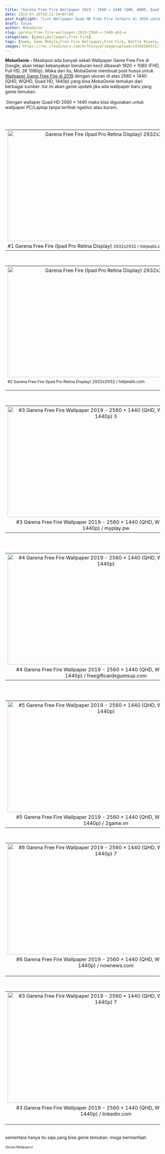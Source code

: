 ```yaml
---
title: "Garena Free Fire Wallpaper 2019 - 2560 × 1440 (QHD, WQHD, Quad HD, 1440p)"
date: 2019-07-28T10:21:54+07:00
post_highlight: "List Wallpaper Quad HD Free Fire terbaru di 2019 untuk wallpaper PC/Laptop."
draft: false
author: MobaGenie
slug: garena-free-fire-wallpaper-2019-2560-×-1440-qhd-w
categories: [games,Wallpaper,Free Fire]
tags: [Game, Game Mobile,Free Fire Wallpaper,Free Fire, Battle Royale, Battelgrounds]
images: https://res.cloudinary.com/drlhixyyd/image/upload/v1564284311/img/mobagenie/garena-free-fire-wallpaper-2019-1-2019-ys-2932x2932.jpg
---
```


<b>MobaGenie - </b>Meskipun ada banyak sekali Wallpaper Game Free Fire di Google, akan tetapi kebanyakan berukuran kecil dibawah 1920 × 1080 (FHD, Full HD, 2K 1080p). Maka dari itu, MobaGenie membuat post husus untuk <a href="/garena-free-fire-wallpaper-2019-2560-1440-qhd-w/">Wallpaper Game Free Fire di 2019</a> dengan ukuran di atas 2560 × 1440 (QHD, WQHD, Quad HD, 1440p) yang bisa MobaGenie temukan dari berbagai sumber. list ini akan genie update jika ada wallpaper baru yang genie temukan.<br />
<br />
&nbsp;Dengan wallaper Quad HD 2560 × 1440 maka bisa digunakan untuk wallpaper PC/Laptop tanpa terlihat ngeblur atau buram. 

<br />
<div text-align: center;">
<br /></div>
<table align="center" cellpadding="0" cellspacing="0" class="tr-caption-container" style="margin-left: auto; margin-right: auto; text-align: center;"><tbody>
<tr><td style="text-align: center;"><a href="https://res.cloudinary.com/drlhixyyd/image/upload/v1564284311/img/mobagenie/garena-free-fire-wallpaper-2019-1-2019-ys-2932x2932.jpg"   style="margin-left: auto; margin-right: auto;"><img alt="Garena Free Fire (Ipad Pro Retina Display) 2932x2932"    height="360" src="https://res.cloudinary.com/drlhixyyd/image/upload/v1564284311/img/mobagenie/garena-free-fire-wallpaper-2019-1-2019-ys-2932x2932.jpg" title="Garena Free Fire (Ipad Pro Retina Display) 2932x2932" width="640" /></a></td></tr>
<tr><td class="tr-caption" style="text-align: start;">#1 Garena Free Fire (Ipad Pro Retina Display)&nbsp;<span style="font-size: small; text-align: start;">2932x2932 /&nbsp;</span><span style="font-size: small;">hdqwalls.com</span></td></tr>
</tbody></table>
<br />
<table align="center" cellpadding="0" cellspacing="0" class="tr-caption-container" style="margin-left: auto; margin-right: auto; text-align: center;"><tbody>
<tr><td style="text-align: center;"><a href="https://res.cloudinary.com/drlhixyyd/image/upload/v1564284320/img/mobagenie/garena-free-fire-wallpaper-2019-2-2019-ys-2932x2932.jpg"   style="margin-left: auto; margin-right: auto;"><img alt="Garena Free Fire (Ipad Pro Retina Display) 2932x2932"    height="360" src="https://res.cloudinary.com/drlhixyyd/image/upload/v1564284320/img/mobagenie/garena-free-fire-wallpaper-2019-2-2019-ys-2932x2932.jpg" title="Garena Free Fire (Ipad Pro Retina Display) 2932x2932" width="640" /></a></td></tr>
<tr><td class="tr-caption" style="text-align: center;"><div style="text-align: start;">
<span style="font-size: 12.8px;">#2 Garena Free Fire (Ipad Pro Retina Display)&nbsp;</span><span style="font-size: small; text-align: start;">2932x2932 / </span><span style="text-align: start;"><span style="font-size: small;">hdqwalls.com</span></span></div>
<span style="font-size: small; text-align: start;"><br /></span></td></tr>
</tbody></table>
<br />
<div text-align: center;">
</div>
<table align="center" cellpadding="0" cellspacing="0" class="tr-caption-container" style="margin-left: auto; margin-right: auto; text-align: center;"><tbody>
<tr><td style="text-align: center;"><a href="https://res.cloudinary.com/drlhixyyd/image/upload/v1564286387/img/mobagenie/garena-free-fire-wallpaper-2019-3-2019-ys-3840x2160-myplay.pw.jpg"   style="margin-left: auto; margin-right: auto;"><img alt=" #3 Garena Free Fire Wallpaper 2019 - 2560 × 1440 (QHD, WQHD, Quad HD, 1440p) 3"    height="360" src="https://res.cloudinary.com/drlhixyyd/image/upload/v1564286387/img/mobagenie/garena-free-fire-wallpaper-2019-3-2019-ys-3840x2160-myplay.pw.jpg" title=" #3 Garena Free Fire Wallpaper 2019 - 2560 × 1440 (QHD, WQHD, Quad HD, 1440p) 3" width="640" /></a></td></tr>
<tr><td class="tr-caption" style="text-align: center;">#3 Garena Free Fire Wallpaper 2019 - 2560 × 1440 (QHD, WQHD, Quad HD, 1440p) / myplay.pw</td></tr>
</tbody></table>
<br />
<br />
<div text-align: center;">
</div>
<table align="center" cellpadding="0" cellspacing="0" class="tr-caption-container" style="margin-left: auto; margin-right: auto; text-align: center;"><tbody>
<tr><td style="text-align: center;"><a href="https://res.cloudinary.com/drlhixyyd/image/upload/v1564286374/img/mobagenie/garena-free-fire-wallpaper-2019-4-2019-ys-3840_2160-freegiftcardsgumsup.com.jpg"   style="margin-left: auto; margin-right: auto;"><img alt=" #4 Garena Free Fire Wallpaper 2019 - 2560 × 1440 (QHD, WQHD, Quad HD, 1440p)"    height="360" src="https://res.cloudinary.com/drlhixyyd/image/upload/v1564286374/img/mobagenie/garena-free-fire-wallpaper-2019-4-2019-ys-3840_2160-freegiftcardsgumsup.com.jpg" title=" #4 Garena Free Fire Wallpaper 2019 - 2560 × 1440 (QHD, WQHD, Quad HD, 1440p)" width="640" /></a></td></tr>
<tr><td class="tr-caption" style="text-align: center;">#4 Garena Free Fire Wallpaper 2019 - 2560 × 1440 (QHD, WQHD, Quad HD, 1440p) / freegiftcardsgumsup.com</td></tr>
</tbody></table>
<br />
<br />
<table align="center" cellpadding="0" cellspacing="0" class="tr-caption-container" style="margin-left: auto; margin-right: auto; text-align: center;"><tbody>
<tr><td style="text-align: center;"><a href="https://res.cloudinary.com/drlhixyyd/image/upload/v1564286372/img/mobagenie/garena-free-fire-wallpaper-2019-5-2019-ys-3840_2160-2game.vn.jpg"   style="margin-left: auto; margin-right: auto;"><img alt="#5 Garena Free Fire Wallpaper 2019 - 2560 × 1440 (QHD, WQHD, Quad HD, 1440p)"    height="360" src="https://res.cloudinary.com/drlhixyyd/image/upload/v1564286372/img/mobagenie/garena-free-fire-wallpaper-2019-5-2019-ys-3840_2160-2game.vn.jpg" title="#5 Garena Free Fire Wallpaper 2019 - 2560 × 1440 (QHD, WQHD, Quad HD, 1440p)" width="640" /></a></td></tr>
<tr><td class="tr-caption" style="text-align: center;">#5 Garena Free Fire Wallpaper 2019 - 2560 × 1440 (QHD, WQHD, Quad HD, 1440p) / 2game.vn</td></tr>
</tbody></table>
<br />
<table align="center" cellpadding="0" cellspacing="0" class="tr-caption-container" style="margin-left: auto; margin-right: auto; text-align: center;"><tbody>
<tr><td style="text-align: center;"><a href="https://res.cloudinary.com/drlhixyyd/image/upload/v1564287007/img/mobagenie/garena-free-fire-wallpaper-2019-6-2019-ys-3000_2000-nownews.com.jpg"   style="margin-left: auto; margin-right: auto;"><img alt=" #6  Garena Free Fire Wallpaper 2019 - 2560 × 1440 (QHD, WQHD, Quad HD, 1440p) 7"    height="360" src="https://res.cloudinary.com/drlhixyyd/image/upload/v1564287007/img/mobagenie/garena-free-fire-wallpaper-2019-6-2019-ys-3000_2000-nownews.com.jpg" title=" #6 Garena Free Fire Wallpaper 2019 - 2560 × 1440 (QHD, WQHD, Quad HD, 1440p) " width="640" /></a></td></tr>
<tr><td class="tr-caption" style="text-align: center;">#6 Garena Free Fire Wallpaper 2019 - 2560 × 1440 (QHD, WQHD, Quad HD, 1440p) / nownews.com<br />
<br /></td></tr>
</tbody></table>
<br />
<table align="center" cellpadding="0" cellspacing="0" class="tr-caption-container" style="margin-left: auto; margin-right: auto; text-align: center;"><tbody>
<tr><td style="text-align: center;"><a href="https://res.cloudinary.com/drlhixyyd/image/upload/v1564286376/img/mobagenie/garena-free-fire-wallpaper-2019-7-3840_2160-linkedin.com.jpg"   style="margin-left: auto; margin-right: auto;"><img alt=" #3  Garena Free Fire Wallpaper 2019 - 2560 × 1440 (QHD, WQHD, Quad HD, 1440p) 7"    height="360" src="https://res.cloudinary.com/drlhixyyd/image/upload/v1564286376/img/mobagenie/garena-free-fire-wallpaper-2019-7-3840_2160-linkedin.com.jpg" title=" #3 Garena Free Fire Wallpaper 2019 - 2560 × 1440 (QHD, WQHD, Quad HD, 1440p) 7" width="640" /></a></td></tr>
<tr><td class="tr-caption" style="text-align: center;">#3 Garena Free Fire Wallpaper 2019 - 2560 × 1440 (QHD, WQHD, Quad HD, 1440p) / linkedin.com<br />
<br /></td></tr>
</tbody></table>
<br />
sementara hanya itu saja yang bisa genie temukan. moga bermanfaat.<br />
<br />
<b><i><span style="color: #666666; font-size: x-small;">(Genie/Wallpaper)</span></i></b>

